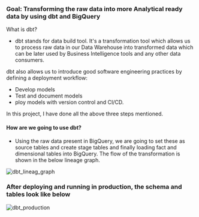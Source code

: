 ### Goal: Transforming the raw data into more Analytical ready data by using dbt and BigQuery


What is dbt? 
- dbt stands for data build tool. It's a transformation tool which allows us to process raw data in our Data Warehouse into transformed data which can be later used by Business Intelligence tools and any other data consumers.

dbt also allows us to introduce good software engineering practices by defining a deployment workflow:
- Develop models
- Test and document models
- ploy models with version control and CI/CD.

In this project, I have done all the above three steps mentioned.

#### How are we going to use dbt?
- Using the raw data present in BigQuery, we are going to set these as source tables and create stage tables and finally loading fact and dimensional tables into BigQuery. The flow of the transformation is shown in the below lineage graph.

![dbt_lineag_graph](https://user-images.githubusercontent.com/41874704/233490276-3aa316fd-c298-4ce6-90af-1515e82a872b.png)

### After deploying and running in production, the schema and tables look like below

![dbt_production](https://user-images.githubusercontent.com/41874704/233493732-4b49fed8-7d58-439d-9298-b36b5233af5b.png)
